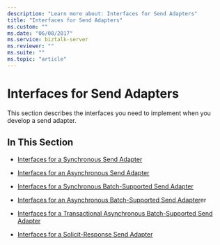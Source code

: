 ```yaml
---
description: "Learn more about: Interfaces for Send Adapters"
title: "Interfaces for Send Adapters"
ms.custom: ""
ms.date: "06/08/2017"
ms.service: biztalk-server
ms.reviewer: ""
ms.suite: ""
ms.topic: "article"
---
```

# Interfaces for Send Adapters
This section describes the interfaces you need to implement when you develop a send adapter.  
  
## In This Section  
  
-   [Interfaces for a Synchronous Send Adapter](../core/interfaces-for-a-synchronous-send-adapter.md)  
  
-   [Interfaces for an Asynchronous Send Adapter](../core/interfaces-for-an-asynchronous-send-adapter.md)  
  
-   [Interfaces for a Synchronous Batch-Supported Send Adapter](../core/interfaces-for-a-synchronous-batch-supported-send-adapter.md)  
  
-   [Interfaces for an Asynchronous Batch-Supported Send Adapter](../core/interfaces-for-an-asynchronous-batch-supported-send-adapter.md)er  
  
-   [Interfaces for a Transactional Asynchronous Batch-Supported Send Adapter](../core/interfaces-for-a-transactional-asynchronous-batch-supported-send-adapter.md)  
  
-   [Interfaces for a Solicit-Response Send Adapter](../core/interfaces-for-a-solicit-response-send-adapter.md)
